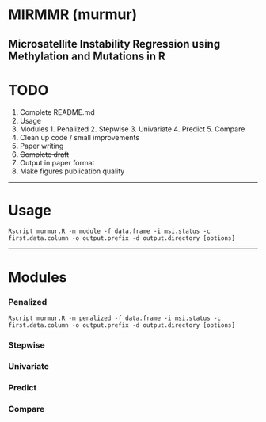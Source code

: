 # MIRMMR (murmur)
Microsatellite Instability Regression using Methylation and Mutations in R
---
# TODO
1. Complete README.md
  1. Usage
  2. Modules
    1. Penalized
    2. Stepwise
    3. Univariate
    4. Predict
    5. Compare
2. Clean up code / small improvements
3. Paper writing
  1. ~~Complete draft~~
  2. Output in paper format
  3. Make figures publication quality
  
---
# Usage
```
Rscript murmur.R -m module -f data.frame -i msi.status -c first.data.column -o output.prefix -d output.directory [options]
```
---
# Modules
### Penalized
```
Rscript murmur.R -m penalized -f data.frame -i msi.status -c first.data.column -o output.prefix -d output.directory [options]
```
### Stepwise
### Univariate
### Predict
### Compare
